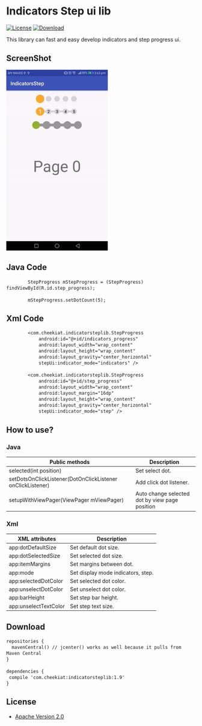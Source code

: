 # Indicators Step ui lib
[![License](https://img.shields.io/badge/license-Apache%202-green.svg)](https://www.apache.org/licenses/LICENSE-2.0)
[ ![Download](https://api.bintray.com/packages/kiathee/maven/indicatorsteplib/images/download.svg?version=1.0) ](https://bintray.com/kiathee/maven/indicatorsteplib/1.0/link)

This library can fast and easy develop indicators and step progress ui.

ScreenShot
----------------
![ScreenShot](https://github.com/cheekiat/IndicatorsStep/blob/master/screenshort.gif)

Java Code
----------------
```
        StepProgress mStepProgress = (StepProgress) findViewById(R.id.step_progress);
        
        mStepProgress.setDotCount(5);
```
        
Xml Code
----------------
```
        <com.cheekiat.indicatorsteplib.StepProgress
            android:id="@+id/indicators_progress"
            android:layout_width="wrap_content"
            android:layout_height="wrap_content"
            android:layout_gravity="center_horizontal"
            stepUi:indicator_mode="indicators" />

        <com.cheekiat.indicatorsteplib.StepProgress
            android:id="@+id/step_progress"
            android:layout_width="wrap_content"
            android:layout_margin="16dp"
            android:layout_height="wrap_content"
            android:layout_gravity="center_horizontal"
            stepUi:indicator_mode="step" />
```

How to use?
----------------
### Java
| Public methods | Description |
| ------------- | ------------- |
| selected(int position) | Set select dot. |
| setDotsOnClickListener(DotOnClickListener onClickListener) | Add click dot listener. |
| setupWithViewPager(ViewPager mViewPager) | Auto change selected dot by view page position |

### Xml
| XML attributes | Description |
| ------------- | ------------- |
| app:dotDefaultSize | Set default dot size. |
| app:dotSelectedSize | Set selected dot size. |
| app:itemMargins | Set margins between dot. |
| app:mode | Set display mode indicators, step. |
| app:selectedDotColor | Set selected dot color. |
| app:unselectDotColor | Set unselect dot color. |
| app:barHeight | Set step bar height. |
| app:unselectTextColor | Set step text size. |

Download
----------------
```
repositories {
  mavenCentral() // jcenter() works as well because it pulls from Maven Central
}

dependencies {
 compile 'com.cheekiat:indicatorsteplib:1.9'
}
```

## License

* [Apache Version 2.0](http://www.apache.org/licenses/LICENSE-2.0.html)
